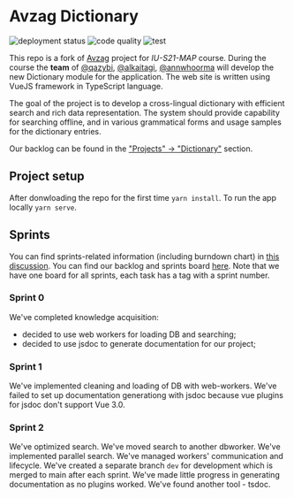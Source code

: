 # Avzag Dictionary

![deployment status](https://github.com/IU-MAP/Avzag/actions/workflows/dist.yml/badge.svg)
![code quality](https://github.com/IU-MAP/Avzag/actions/workflows/lint.yml/badge.svg)
![test](https://github.com/IU-MAP/Avzag/actions/workflows/test.yml/badge.svg)

This repo is a fork of [Avzag](https://github.com/alkaitagi/Avzag) project for _IU-S21-MAP_ course. During the course the **team** of [@qazybi](https://github.com/QazyBi), [@alkaitagi](https://github.com/alkaitagi/), [@annwhoorma](https://github.com/annwhoorma) will develop the new Dictionary module for the application. The web site is written using VueJS framework in TypeScript language.

The goal of the project is to develop a cross-lingual dictionary with efficient search and rich data representation. The system should provide capability for searching offline, and in various grammatical forms and usage samples for the dictionary entries.

Our backlog can be found in the ["Projects" -> "Dictionary"](https://github.com/IU-MAP/Avzag/projects/1) section.

## Project setup

After donwloading the repo for the first time `yarn install`. To run the app locally `yarn serve`.


## Sprints

You can find sprints-related information (including burndown chart) in [this discussion](https://github.com/IU-MAP/avzag/discussions/20).
You can find our backlog and sprints board [here](https://github.com/IU-MAP/avzag/projects/1). Note that we have one board for all sprints, each task has a tag with a sprint number.

### Sprint 0

We've completed knowledge acquisition: 
- decided to use web workers for loading DB and searching; 
- decided to use jsdoc to generate documentation for our project;

### Sprint 1
We've implemented cleaning and loading of DB with web-workers.
We've failed to set up documentation generationg with jsdoc because vue plugins for jsdoc don't support Vue 3.0.

### Sprint 2
We've optimized search.
We've moved search to another dbworker.
We've implemented parallel search.
We've managed workers' communication and lifecycle.
We've created a separate branch `dev` for development which is merged to main after each sprint.
We've made little progress in generating documentation as no plugins worked. We've found another tool - tsdoc.

